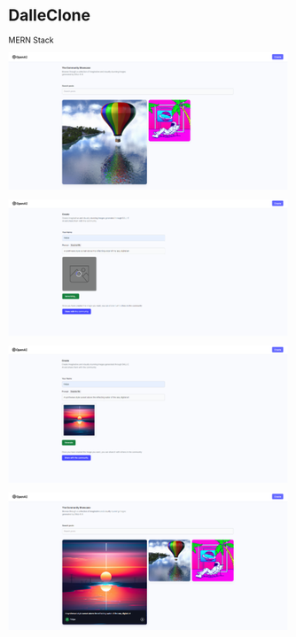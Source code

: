 # DalleClone
MERN Stack

![image](https://github.com/felipolis/DalleClone/blob/master/client/src/design/img1.png?raw=true)

![image](https://github.com/felipolis/DalleClone/blob/master/client/src/design/img2.png?raw=true)

![image](https://github.com/felipolis/DalleClone/blob/master/client/src/design/img3.png?raw=true)

![image](https://github.com/felipolis/DalleClone/blob/master/client/src/design/img4.png?raw=true)

